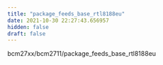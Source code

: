 ```yaml
---
title: "package_feeds_base_rtl8188eu"
date: 2021-10-30 22:27:43.656957
hidden: false
draft: false
---
```


bcm27xx/bcm2711/package_feeds_base_rtl8188eu

